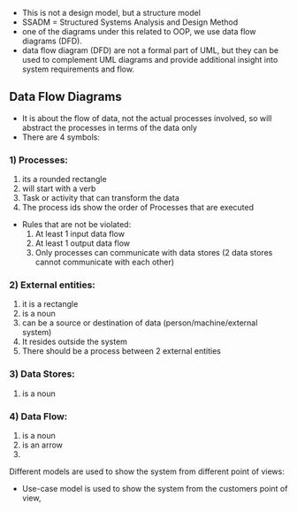 - This is not a design model, but a structure model
- SSADM = Structured Systems Analysis and Design Method
- one of the diagrams under this related to OOP, we use data flow diagrams (DFD).
- data flow diagram (DFD) are not a formal part of UML, but they can be used to complement UML diagrams and provide additional insight into system requirements and flow.

## Data Flow Diagrams
- It is about the flow of data, not the actual processes involved, so will abstract the processes in terms of the data only
- There are 4 symbols:
### 1) Processes: 
1) its a rounded rectangle
2) will start with a verb
3) Task or activity that can transform the data
4) The process ids show the order of Processes that are executed
- Rules that are not be violated:
	1) At least 1 input data flow
	2) At least 1 output data flow
	3) Only processes can communicate with data stores (2 data stores cannot communicate with each other)
### 2) External entities:
1) it is a rectangle
2) is a noun
3) can be a source or destination of data (person/machine/external system)
4) It resides outside the system
5) There should be a process between 2 external entities
### 3) Data Stores:
1) is a noun
### 4) Data Flow: 
1) is a noun
2) is an arrow 
3) 

Different models are used to show the system from different point of views:
- Use-case model is used to show the system from the customers point of view,
